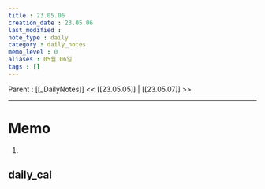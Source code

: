 ```yaml
---
title : 23.05.06
creation_date : 23.05.06
last_modified :
note_type : daily
category : daily_notes
memo_level : 0
aliases : 05월 06일
tags : []
---
```

Parent : [[_DailyNotes]]
<< [[23.05.05]] | [[23.05.07]] >>

---
# Memo

1.  

## daily_cal
